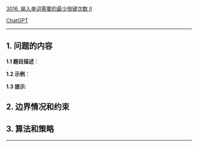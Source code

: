 [3016. 输入单词需要的最少按键次数 II](https://leetcode.cn/problems/minimum-number-of-pushes-to-type-word-ii)

[ChatGPT](chat.openai.com)

---

## 1. 问题的内容
**1.1 题目描述**：

**1.2 示例**：

**1.3 提示**:

## 2. 边界情况和约束


## 3. 算法和策略

---

